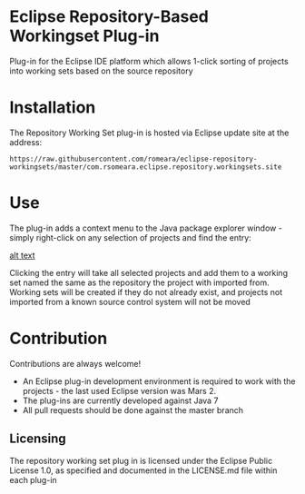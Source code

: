 # Eclipse Repository-Based Workingset Plug-in

Plug-in for the Eclipse IDE platform which allows 1-click sorting of projects into working sets based on the source repository

# Installation

The Repository Working Set plug-in is hosted via Eclipse update site at the address:

`https://raw.githubusercontent.com/romeara/eclipse-repository-workingsets/master/com.rsomeara.eclipse.repository.workingsets.site`

# Use

The plug-in adds a context menu to the Java package explorer window - simply right-click on any selection of projects and find the entry:

[alt text](/doc/PopupMenu.png)

Clicking the entry will take all selected projects and add them to a working set named the same as the repository the project with imported from. Working sets will be created if they do not already exist, and projects not imported from a known source control system will not be moved

# Contribution

Contributions are always welcome! 

* An Eclipse plug-in development environment is required to work with the projects - the last used Eclipse version was Mars 2. 
* The plug-ins are currently developed against Java 7
* All pull requests should be done against the master branch

## Licensing

The repository working set plug in is licensed under the Eclipse Public License 1.0, as specified and documented in the LICENSE.md file within each plug-in
